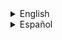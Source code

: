 <details><summary>English</summary>
<p>

Entidades de munición y armas de Sven Co-op

Todas soportan la base [pickup](../pickup.md).

---

| ammo_357 | Cantidad de munición | Capacidad maxima | weapon_357 | weapon_eagle |
| :---: | :---: | :---: | :---: | :---: |
| ![image](../../../images/ammo_357.png) | 6 | 30 | ![image](../../../images/weapon_357.png) | ![image](../../../images/weapon_eagle.png) |

---

| ammo_556 | Cantidad de munición | Capacidad maxima | weapon_m16 | weapon_m249 | weapon_minigun |
| :---: | :---: | :---: | :---: | :---: | :---: |
| ![image](../../../images/ammo_556.png) | 100 | 600 | ![image](../../../images/weapon_m16.png) | ![image](../../../images/weapon_m249.png) | ![image](../../../images/weapon_minigun.png) |

---

| ammo_556clip | Cantidad de munición | Capacidad maxima | weapon_m16 | weapon_m249 | weapon_minigun |
| :---: | :---: | :---: | :---: | :---: | :---: |
| ![image](../../../images/ammo_9mmAR.png) | 30 | 600 | ![image](../../../images/weapon_m16.png) | ![image](../../../images/weapon_m249.png) | ![image](../../../images/weapon_minigun.png) |

---

| ammo_762 | Cantidad de munición | Capacidad maxima | weapon_sniperrifle |
| :---: | :---: | :---: | :---: |
| ![image](../../../images/ammo_762.png) | 5 | 15 | ![image](../../../images/weapon_sniperrifle.png) |

---

| ammo_9mmAR | Cantidad de munición | Capacidad maxima | weapon_uzi | weapon_9mmhandgun | weapon_9mmAR |
| :---: | :---: | :---: | :---: | :---: | :---: |
| ![image](../../../images/ammo_9mmAR.png) | 50 | 250 | ![image](../../../images/weapon_uzi.png) | ![image](../../../images/weapon_9mmhandgun.png) | ![image](../../../images/weapon_9mmAR.png) |

---

| ammo_9mmbox | Cantidad de munición | Capacidad maxima | weapon_uzi | weapon_9mmhandgun | weapon_9mmAR |
| :---: | :---: | :---: | :---: | :---: | :---: |
| ![image](../../../images/ammo_9mmbox.png) | 200 | 250 | ![image](../../../images/weapon_uzi.png) | ![image](../../../images/weapon_9mmhandgun.png) | ![image](../../../images/weapon_9mmAR.png) |

---

| ammo_9mmclip | Cantidad de munición | Capacidad maxima | weapon_uzi | weapon_9mmhandgun | weapon_9mmAR |
| :---: | :---: | :---: | :---: | :---: | :---: |
| ![image](../../../images/ammo_9mmclip.png) | 200 | 250 | ![image](../../../images/weapon_uzi.png) | ![image](../../../images/weapon_9mmhandgun.png) | ![image](../../../images/weapon_9mmAR.png) |
- Para equiparla mediante [CFG](../../game/cfg.md) se debe utilizar ``ammo_9mm``

---

| ammo_ARgrenades | Cantidad de munición | Capacidad maxima | weapon_m16 |
| :---: | :---: | :---: | :---: |
| ![image](../../../images/ammo_ARgrenades.png) | 2 | 10 | ![image](../../../images/weapon_m16.png) |

---

| ammo_buckshot | Cantidad de munición | Capacidad maxima | weapon_shotgun |
| :---: | :---: | :---: | :---: |
| ![image](../../../images/ammo_buckshot.png) | 12 | 126 | ![image](../../../images/weapon_shotgun.png) |

---

| ammo_crossbow | Cantidad de munición | Capacidad maxima | weapon_crossbow |
| :---: | :---: | :---: | :---: |
| ![image](../../../images/ammo_crossbow.png) | 5 | 50 | ![image](../../../images/weapon_crossbow.png) |

---

| [ammo_custom](ammo_custom.md) | Cantidad de munición | Capacidad maxima |
| :---: | :---: | :---: |
| ![image](../../../images/angelscript.png) | Elegida | Dependiente |

---

| ammo_gaussclip | Cantidad de munición | Capacidad maxima | weapon_egon | weapon_gauss |
| :---: | :---: | :---: | :---: | :---: |
| ![image](../../../images/ammo_gaussclip.png) | 20 | 100 | ![image](../../../images/weapon_egon.png) | ![image](../../../images/weapon_gauss.png) |

---

| ammo_rpgclip | Cantidad de munición | Capacidad maxima | weapon_rpg |
| :---: | :---: | :---: | :---: |
| ![image](../../../images/ammo_rpgclip.png) | 1 | 5 | ![image](../../../images/weapon_rpg.png) |

---

| ammo_spore | Cantidad de munición | Capacidad maxima | weapon_sporelauncher |
| :---: | :---: | :---: | :---: |
| ![image](../../../images/ammo_spore.png) | 1 | 30 | ![image](../../../images/weapon_sporelauncher.png) |

---

| ammo_sporeclip | Cantidad de munición | Capacidad maxima | weapon_sporelauncher |
| :---: | :---: | :---: | :---: |
| ![image](../../../images/ammo_sporeclip.png) | 1 | 30 | ![image](../../../images/weapon_sporelauncher.png) |

---

| ammo_uziclip | Cantidad de munición | Capacidad maxima | weapon_uzi | weapon_9mmhandgun | weapon_9mmAR |
| :---: | :---: | :---: | :---: | :---: | :---: |
| ![image](../../../images/ammo_uziclip.png) | 32 | 250 | ![image](../../../images/weapon_uzi.png) | ![image](../../../images/weapon_9mmhandgun.png) | ![image](../../../images/weapon_9mmAR.png) |

</p>
</details>


























<details><summary>Español</summary>
<p>

Entidades de munición y armas de Sven Co-op

Todas soportan la base [pickup](../pickup.md).

---

| ammo_357 | Cantidad de munición | Capacidad maxima | weapon_357 | weapon_eagle |
| :---: | :---: | :---: | :---: | :---: |
| ![image](../../../images/ammo_357.png) | 6 | 30 | ![image](../../../images/weapon_357.png) | ![image](../../../images/weapon_eagle.png) |

---

| ammo_556 | Cantidad de munición | Capacidad maxima | weapon_m16 | weapon_m249 | weapon_minigun |
| :---: | :---: | :---: | :---: | :---: | :---: |
| ![image](../../../images/ammo_556.png) | 100 | 600 | ![image](../../../images/weapon_m16.png) | ![image](../../../images/weapon_m249.png) | ![image](../../../images/weapon_minigun.png) |

---

| ammo_556clip | Cantidad de munición | Capacidad maxima | weapon_m16 | weapon_m249 | weapon_minigun |
| :---: | :---: | :---: | :---: | :---: | :---: |
| ![image](../../../images/ammo_9mmAR.png) | 30 | 600 | ![image](../../../images/weapon_m16.png) | ![image](../../../images/weapon_m249.png) | ![image](../../../images/weapon_minigun.png) |

---

| ammo_762 | Cantidad de munición | Capacidad maxima | weapon_sniperrifle |
| :---: | :---: | :---: | :---: |
| ![image](../../../images/ammo_762.png) | 5 | 15 | ![image](../../../images/weapon_sniperrifle.png) |

---

| ammo_9mmAR | Cantidad de munición | Capacidad maxima | weapon_uzi | weapon_9mmhandgun | weapon_9mmAR |
| :---: | :---: | :---: | :---: | :---: | :---: |
| ![image](../../../images/ammo_9mmAR.png) | 50 | 250 | ![image](../../../images/weapon_uzi.png) | ![image](../../../images/weapon_9mmhandgun.png) | ![image](../../../images/weapon_9mmAR.png) |

---

| ammo_9mmbox | Cantidad de munición | Capacidad maxima | weapon_uzi | weapon_9mmhandgun | weapon_9mmAR |
| :---: | :---: | :---: | :---: | :---: | :---: |
| ![image](../../../images/ammo_9mmbox.png) | 200 | 250 | ![image](../../../images/weapon_uzi.png) | ![image](../../../images/weapon_9mmhandgun.png) | ![image](../../../images/weapon_9mmAR.png) |

---

| ammo_9mmclip | Cantidad de munición | Capacidad maxima | weapon_uzi | weapon_9mmhandgun | weapon_9mmAR |
| :---: | :---: | :---: | :---: | :---: | :---: |
| ![image](../../../images/ammo_9mmclip.png) | 200 | 250 | ![image](../../../images/weapon_uzi.png) | ![image](../../../images/weapon_9mmhandgun.png) | ![image](../../../images/weapon_9mmAR.png) |
- Para equiparla mediante [CFG](../../game/cfg.md) se debe utilizar ``ammo_9mm``

---

| ammo_ARgrenades | Cantidad de munición | Capacidad maxima | weapon_m16 |
| :---: | :---: | :---: | :---: |
| ![image](../../../images/ammo_ARgrenades.png) | 2 | 10 | ![image](../../../images/weapon_m16.png) |

---

| ammo_buckshot | Cantidad de munición | Capacidad maxima | weapon_shotgun |
| :---: | :---: | :---: | :---: |
| ![image](../../../images/ammo_buckshot.png) | 12 | 126 | ![image](../../../images/weapon_shotgun.png) |

---

| ammo_crossbow | Cantidad de munición | Capacidad maxima | weapon_crossbow |
| :---: | :---: | :---: | :---: |
| ![image](../../../images/ammo_crossbow.png) | 5 | 50 | ![image](../../../images/weapon_crossbow.png) |

---

| [ammo_custom](ammo_custom.md) | Cantidad de munición | Capacidad maxima |
| :---: | :---: | :---: |
| ![image](../../../images/angelscript.png) | Elegida | Dependiente |

---

| ammo_gaussclip | Cantidad de munición | Capacidad maxima | weapon_egon | weapon_gauss |
| :---: | :---: | :---: | :---: | :---: |
| ![image](../../../images/ammo_gaussclip.png) | 20 | 100 | ![image](../../../images/weapon_egon.png) | ![image](../../../images/weapon_gauss.png) |

---

| ammo_rpgclip | Cantidad de munición | Capacidad maxima | weapon_rpg |
| :---: | :---: | :---: | :---: |
| ![image](../../../images/ammo_rpgclip.png) | 1 | 5 | ![image](../../../images/weapon_rpg.png) |

---

| ammo_spore | Cantidad de munición | Capacidad maxima | weapon_sporelauncher |
| :---: | :---: | :---: | :---: |
| ![image](../../../images/ammo_spore.png) | 1 | 30 | ![image](../../../images/weapon_sporelauncher.png) |

---

| ammo_sporeclip | Cantidad de munición | Capacidad maxima | weapon_sporelauncher |
| :---: | :---: | :---: | :---: |
| ![image](../../../images/ammo_sporeclip.png) | 1 | 30 | ![image](../../../images/weapon_sporelauncher.png) |

---

| ammo_uziclip | Cantidad de munición | Capacidad maxima | weapon_uzi | weapon_9mmhandgun | weapon_9mmAR |
| :---: | :---: | :---: | :---: | :---: | :---: |
| ![image](../../../images/ammo_uziclip.png) | 32 | 250 | ![image](../../../images/weapon_uzi.png) | ![image](../../../images/weapon_9mmhandgun.png) | ![image](../../../images/weapon_9mmAR.png) |

</p>
</details>